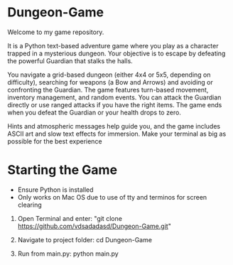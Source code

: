 
# Dungeon-Game

Welcome to my game repository.

It is a Python text-based adventure game where you play as a character trapped in a mysterious dungeon. Your objective is to escape by defeating the powerful Guardian that stalks the halls.

You navigate a grid-based dungeon (either 4x4 or 5x5, depending on difficulty), searching for weapons (a Bow and Arrows) and avoiding or confronting the Guardian. The game features turn-based movement, inventory management, and random events. You can attack the Guardian directly or use ranged attacks if you have the right items. The game ends when you defeat the Guardian or your health drops to zero.

Hints and atmospheric messages help guide you, and the game includes ASCII art and slow text effects for immersion.
Make your terminal as big as possible for the best experience


# Starting the Game 
- Ensure Python is installed
- Only works on Mac OS due to use of tty and terminos for screen clearing

1. Open Terminal and enter: "git clone https://github.com/vdsadadasd/Dungeon-Game.git"

2. Navigate to project folder: cd Dungeon-Game

3. Run from main.py: python main.py 


